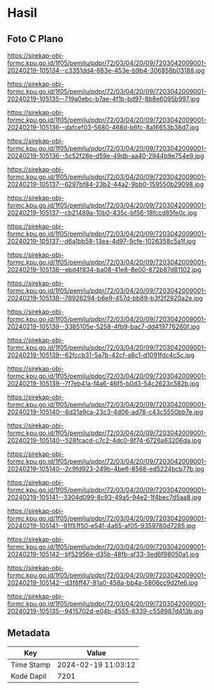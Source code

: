 # Hasil

## Foto C Plano

https://sirekap-obj-formc.kpu.go.id/1f05/pemilu/pdpr/72/03/04/20/09/7203042009001-20240219-105134--c3351dd4-683e-453e-b9b4-306858b03188.jpg

https://sirekap-obj-formc.kpu.go.id/1f05/pemilu/pdpr/72/03/04/20/09/7203042009001-20240219-105135--719a0ebc-b7ae-4f1b-bd97-8b8e6095b997.jpg

https://sirekap-obj-formc.kpu.go.id/1f05/pemilu/pdpr/72/03/04/20/09/7203042009001-20240219-105136--dafcef03-5680-468d-b6fc-8a16653b38d7.jpg

https://sirekap-obj-formc.kpu.go.id/1f05/pemilu/pdpr/72/03/04/20/09/7203042009001-20240219-105136--5c52f28e-d59e-49db-aa40-2944b9e754e9.jpg

https://sirekap-obj-formc.kpu.go.id/1f05/pemilu/pdpr/72/03/04/20/09/7203042009001-20240219-105137--6297bf84-23b2-44a2-9bb0-159550b29098.jpg

https://sirekap-obj-formc.kpu.go.id/1f05/pemilu/pdpr/72/03/04/20/09/7203042009001-20240219-105137--cb21489a-10b0-435c-bf56-18fccd85fe0c.jpg

https://sirekap-obj-formc.kpu.go.id/1f05/pemilu/pdpr/72/03/04/20/09/7203042009001-20240219-105137--d6a1bb58-13ea-4d97-9cfe-1026358c5a1f.jpg

https://sirekap-obj-formc.kpu.go.id/1f05/pemilu/pdpr/72/03/04/20/09/7203042009001-20240219-105138--ebd4f834-ba08-41e8-8e00-872b87d81102.jpg

https://sirekap-obj-formc.kpu.go.id/1f05/pemilu/pdpr/72/03/04/20/09/7203042009001-20240219-105138--78926294-b6e9-457d-bb89-b3f2f2920a2e.jpg

https://sirekap-obj-formc.kpu.go.id/1f05/pemilu/pdpr/72/03/04/20/09/7203042009001-20240219-105139--3385105e-5258-4fb9-bac7-dd419776260f.jpg

https://sirekap-obj-formc.kpu.go.id/1f05/pemilu/pdpr/72/03/04/20/09/7203042009001-20240219-105139--62fccb31-5a7b-42cf-a8c1-d1091fdc4c5c.jpg

https://sirekap-obj-formc.kpu.go.id/1f05/pemilu/pdpr/72/03/04/20/09/7203042009001-20240219-105139--7f7eb41a-f4a6-46f5-b0d3-54c2623c582b.jpg

https://sirekap-obj-formc.kpu.go.id/1f05/pemilu/pdpr/72/03/04/20/09/7203042009001-20240219-105140--6d21a9ca-23c3-4d06-ad78-c43c5550bb7e.jpg

https://sirekap-obj-formc.kpu.go.id/1f05/pemilu/pdpr/72/03/04/20/09/7203042009001-20240219-105140--528fcacd-c7c2-4dc0-8f74-6726a63206da.jpg

https://sirekap-obj-formc.kpu.go.id/1f05/pemilu/pdpr/72/03/04/20/09/7203042009001-20240219-105140--2c9fd923-249b-4be6-8568-ed5224bcb77b.jpg

https://sirekap-obj-formc.kpu.go.id/1f05/pemilu/pdpr/72/03/04/20/09/7203042009001-20240219-105141--3304d099-8c93-49a5-94e2-1f4bec7d5aa8.jpg

https://sirekap-obj-formc.kpu.go.id/1f05/pemilu/pdpr/72/03/04/20/09/7203042009001-20240219-105141--91f51f50-e54f-4a65-af05-9359780d7285.jpg

https://sirekap-obj-formc.kpu.go.id/1f05/pemilu/pdpr/72/03/04/20/09/7203042009001-20240219-105142--bf52956e-d35b-48fb-af33-3ed6f98050a1.jpg

https://sirekap-obj-formc.kpu.go.id/1f05/pemilu/pdpr/72/03/04/20/09/7203042009001-20240219-105142--d3f8ff47-81a0-458a-bb4a-5806cc9d2fe6.jpg

https://sirekap-obj-formc.kpu.go.id/1f05/pemilu/pdpr/72/03/04/20/09/7203042009001-20240219-105135--9415702d-e04b-4555-8339-c558987d413b.jpg


## Metadata

| Key        | Value               |
| ---------- | ------------------- |
| Time Stamp | 2024-02-19 11:03:12 |
| Kode Dapil | 7201                |



